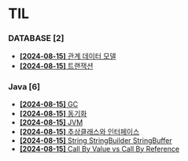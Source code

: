# TIL
 
### DATABASE [2]
- [**[2024-08-15]**  관계 데이터 모델](https://github.com/A-lass/TIL/blob/main/DATABASE/관계_데이터_모델.md)
- [**[2024-08-15]**  트랜잭션](https://github.com/A-lass/TIL/blob/main/DATABASE/트랜잭션.md)
### Java [6]
- [**[2024-08-15]**  GC](https://github.com/A-lass/TIL/blob/main/Java/GC.md)
- [**[2024-08-15]**  동기화](https://github.com/A-lass/TIL/blob/main/Java/동기화.md)
- [**[2024-08-15]**  JVM](https://github.com/A-lass/TIL/blob/main/Java/JVM.md)
- [**[2024-08-15]**  추상클래스와 인터페이스](https://github.com/A-lass/TIL/blob/main/Java/추상클래스와_인터페이스.md)
- [**[2024-08-15]**  String StringBuilder StringBuffer](https://github.com/A-lass/TIL/blob/main/Java/String_StringBuilder_StringBuffer.md)
- [**[2024-08-15]**  Call By Value vs Call By Reference](https://github.com/A-lass/TIL/blob/main/Java/Call_By_Value_vs_Call_By_Reference.md)
